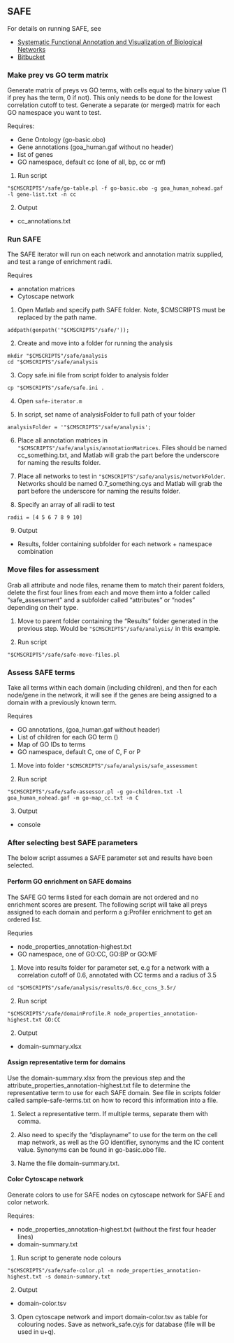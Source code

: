 ## SAFE

For details on running SAFE, see

* [Systematic Functional Annotation and Visualization of Biological Networks](https://www.ncbi.nlm.nih.gov/pubmed/27237738)
* [Bitbucket](https://bitbucket.org/abarysh/safe/src)

### Make prey vs GO term matrix

Generate matrix of preys vs GO terms, with cells equal to the binary value (1 if prey has the term, 0 if not). This only needs to be done for the lowest correlation cutoff to test. Generate a separate (or merged) matrix for each GO namespace you want to test.

Requires:
* Gene Ontology (go-basic.obo)
* Gene annotations (goa_human.gaf without no header)
* list of genes
* GO namespace, default cc (one of all, bp, cc or mf)

1. Run script

```
"$CMSCRIPTS"/safe/go-table.pl -f go-basic.obo -g goa_human_nohead.gaf -l gene-list.txt -n cc
```

2. Output
* cc_annotations.txt

### Run SAFE

The SAFE iterator will run on each network and annotation matrix supplied, and test a range of enrichment radii.

Requires
* annotation matrices
* Cytoscape network

1. Open Matlab and specify path SAFE folder. Note, $CMSCRIPTS must be replaced by the path name.
```
addpath(genpath('"$CMSCRIPTS"/safe/'));
```

2. Create and move into a folder for running the analysis
```
mkdir "$CMSCRIPTS"/safe/analysis
cd "$CMSCRIPTS"/safe/analysis
```

3.	Copy safe.ini file from script folder to analysis folder
```
cp "$CMSCRIPTS"/safe/safe.ini .
```

4. Open `safe-iterator.m`

5. In script, set name of analysisFolder to full path of your folder
```
analysisFolder = '"$CMSCRIPTS"/safe/analysis';
```

6. Place all annotation matrices in `"$CMSCRIPTS"/safe/analysis/annotationMatrices`. Files should be named cc_something.txt, and Matlab will grab the part before the underscore for naming the results folder.

7. Place all networks to test in `"$CMSCRIPTS"/safe/analysis/networkFolder`. Networks should be named 0.7_something.cys and Matlab will grab the part before the underscore for naming the results folder.

8.	Specify an array of all radii to test
```
radii = [4 5 6 7 8 9 10]
```

9. Output
* Results, folder containing subfolder for each network + namespace combination

### Move files for assessment

Grab all attribute and node files, rename them to match their parent folders, delete the first four lines from each and move them into a folder called “safe_assessment” and a subfolder called “attributes” or “nodes” depending on their type.

1. Move to parent folder containing the “Results” folder generated in the previous step. Would be `"$CMSCRIPTS"/safe/analysis/` in this example.

2. Run script
```
"$CMSCRIPTS"/safe/safe-move-files.pl
```

### Assess SAFE terms

Take all terms within each domain (including children), and then for each node/gene in the network, it will see if the genes are being assigned to a domain with a previously known term.

Requires
* GO annotations, (goa_human.gaf without header)
* List of children for each GO term ()
* Map of GO IDs to terms
* GO namespace, default C, one of C, F or P

1. Move into folder `"$CMSCRIPTS"/safe/analysis/safe_assessment`

2. Run script
```
"$CMSCRIPTS"/safe/safe-assessor.pl -g go-children.txt -l goa_human_nohead.gaf -m go-map_cc.txt -n C
```

3. Output
* console

### After selecting best SAFE parameters

The below script assumes a SAFE parameter set and results have been selected. 

#### Perform GO enrichment on SAFE domains

The SAFE GO terms listed for each domain are not ordered and no enrichment scores are present. The following script will take all preys assigned to each domain and perform a g:Profiler enrichment to get an ordered list.

Requries
* node_properties_annotation-highest.txt
* GO namespace, one of GO:CC, GO:BP or GO:MF

1. Move into results folder for parameter set, e.g for a network with a correlation cutoff of 0.6, annotated with CC terms and a radius of 3.5
```
cd "$CMSCRIPTS"/safe/analysis/results/0.6cc_ccns_3.5r/
```

2. Run script
```
"$CMSCRIPTS"/safe/domainProfile.R node_properties_annotation-highest.txt GO:CC
```

2. Output
* domain-summary.xlsx

#### Assign representative term for domains

Use the domain-summary.xlsx from the previous step and the attribute_properties_annotation-highest.txt file to determine the representative term to use for each SAFE domain. See file in scripts folder called sample-safe-terms.txt on how to record this information into a file.

1. Select a representative term. If multiple terms, separate them with comma.

2. Also need to specify the “displayname” to use for the term on the cell map network, as well as the GO identifier, synonyms and the IC content value. Synonyms can be found in go-basic.obo file. 

3. Name the file domain-summary.txt.

#### Color Cytoscape network

Generate colors to use for SAFE nodes on cytoscape network for SAFE and color network.

Requires:
* node_properties_annotation-highest.txt (without the first four header lines)
* domain-summary.txt

1. Run script to generate node colours
```
"$CMSCRIPTS"/safe/safe-color.pl -n node_properties_annotation-highest.txt -s domain-summary.txt
```

2. Output
* domain-color.tsv

3.	Open cytoscape network and import domain-color.tsv as table for colouring nodes. Save as network_safe.cyjs for database (file will be used in u+q).


